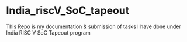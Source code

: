 # India_riscV_SoC_tapeout
This Repo is my documentation &amp; submission of tasks I have done under India RISC V SoC Tapeout program

